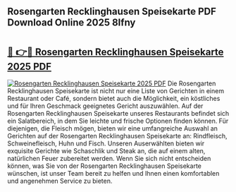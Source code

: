 ## Rosengarten Recklinghausen Speisekarte PDF Download Online 2025 8Ifny

# <h2><a href="http://gcczl7h.nevu.top/?p=Rosengarten+Recklinghausen+Speisekarte">🔗 👉🔴 Rosengarten Recklinghausen Speisekarte 2025 PDF</a></h2>

[![Rosengarten Recklinghausen Speisekarte 2025 PDF](https://i.imgur.com/dBaPXMq.png)](http://gcczl7h.nevu.top/?p=Rosengarten+Recklinghausen+Speisekarte)
Die Rosengarten Recklinghausen Speisekarte ist nicht nur eine Liste von Gerichten in einem Restaurant oder Café, sondern bietet auch die Möglichkeit, ein köstliches und für Ihren Geschmack geeignetes Gericht auszuwählen. Auf der Rosengarten Recklinghausen Speisekarte unseres Restaurants befindet sich ein Salatbereich, in dem Sie leichte und frische Optionen finden können. Für diejenigen, die Fleisch mögen, bieten wir eine umfangreiche Auswahl an Gerichten auf der Rosengarten Recklinghausen Speisekarte an: Rindfleisch, Schweinefleisch, Huhn und Fisch. Unseren Auserwählten bieten wir exquisite Gerichte wie Schaschlik und Steak an, die auf einem alten, natürlichen Feuer zubereitet werden. Wenn Sie sich nicht entscheiden können, was Sie von der Rosengarten Recklinghausen Speisekarte wünschen, ist unser Team bereit zu helfen und Ihnen einen komfortablen und angenehmen Service zu bieten.
